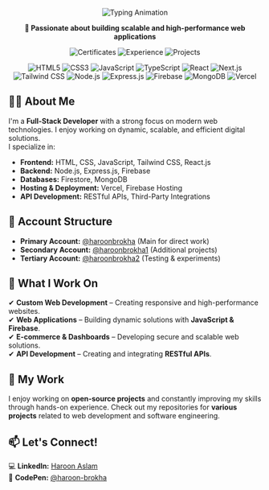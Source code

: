 <!-- ===== Animated Typing Header ===== -->
<p align="center">
  <img
    src="https://readme-typing-svg.herokuapp.com?font=Fira+Code&size=30&pause=1000&width=650&lines=👋+Hi,+I'm+Haroon+Brokha;💻+Full-Stack+Developer"
    alt="Typing Animation"
  />
</p>

<!-- ===== Tagline ===== -->
<p align="center">
  <strong>🚀 Passionate about building scalable and high-performance web applications</strong>
</p>

<!-- ===== Achievements Badges ===== -->
<p align="center">
  <img
    src="https://img.shields.io/badge/📜%20Certificates-7%20Completed-blueviolet?style=for-the-badge&logo=bookstack&logoColor=white"
    alt="Certificates"
  />
  <img
    src="https://img.shields.io/badge/💼%20Experience-5%2B%20Years-brightgreen?style=for-the-badge&logo=briefcase&logoColor=white"
    alt="Experience"
  />
<img
  src="https://img.shields.io/badge/📂%20Projects-100%2B%20Deployed-orange?style=for-the-badge&logo=folder&logoColor=white"
  alt="Projects"
/>

</p>

<!-- ===== Tech Stack ===== -->
<p align="center">
  <img
    src="https://img.shields.io/badge/HTML5-E34F26?style=for-the-badge&logo=html5&logoColor=white"
    alt="HTML5"
  />
  <img
    src="https://img.shields.io/badge/CSS3-1572B6?style=for-the-badge&logo=css3&logoColor=white"
    alt="CSS3"
  />
  <img
    src="https://img.shields.io/badge/JavaScript-F7DF1E?style=for-the-badge&logo=javascript&logoColor=black"
    alt="JavaScript"
  />
  <img
    src="https://img.shields.io/badge/TypeScript-3178C6?style=for-the-badge&logo=typescript&logoColor=white"
    alt="TypeScript"
  />
  <img
    src="https://img.shields.io/badge/React-61DAFB?style=for-the-badge&logo=react&logoColor=black"
    alt="React"
  />
  <img
    src="https://img.shields.io/badge/Next.js-000000?style=for-the-badge&logo=next.js&logoColor=white"
    alt="Next.js"
  />
  <img
    src="https://img.shields.io/badge/Tailwind_CSS-38B2AC?style=for-the-badge&logo=tailwind-css&logoColor=white"
    alt="Tailwind CSS"
  />
  <img
    src="https://img.shields.io/badge/Node.js-339933?style=for-the-badge&logo=node.js&logoColor=white"
    alt="Node.js"
  />
  <img
    src="https://img.shields.io/badge/Express.js-000000?style=for-the-badge&logo=express&logoColor=white"
    alt="Express.js"
  />
  <img
    src="https://img.shields.io/badge/Firebase-FFCA28?style=for-the-badge&logo=firebase&logoColor=black"
    alt="Firebase"
  />
  <img
    src="https://img.shields.io/badge/MongoDB-47A248?style=for-the-badge&logo=mongodb&logoColor=white"
    alt="MongoDB"
  />
  <img
    src="https://img.shields.io/badge/Vercel-000000?style=for-the-badge&logo=vercel&logoColor=white"
    alt="Vercel"
  />
</p>

## 👨‍💻 About Me  
I'm a **Full-Stack Developer** with a strong focus on modern web technologies. I enjoy working on dynamic, scalable, and efficient digital solutions.  
I specialize in:  
- **Frontend:** HTML, CSS, JavaScript, Tailwind CSS, React.js  
- **Backend:** Node.js, Express.js, Firebase  
- **Databases:** Firestore, MongoDB  
- **Hosting & Deployment:** Vercel, Firebase Hosting  
- **API Development:** RESTful APIs, Third-Party Integrations  

## 🔹 Account Structure  
- **Primary Account:** [@haroonbrokha](https://github.com/haroonbrokha) (Main for direct work)  
- **Secondary Account:** [@haroonbrokha1](https://github.com/haroonbrokha1) (Additional projects)  
- **Tertiary Account:** [@haroonbrokha2](https://github.com/haroonbrokha2) (Testing & experiments)  

## 🔧 What I Work On  
✔ **Custom Web Development** – Creating responsive and high-performance websites.  
✔ **Web Applications** – Building dynamic solutions with **JavaScript & Firebase**.  
✔ **E-commerce & Dashboards** – Developing secure and scalable web solutions.  
✔ **API Development** – Creating and integrating **RESTful APIs**.  

## 📌 My Work  
I enjoy working on **open-source projects** and constantly improving my skills through hands-on experience. Check out my repositories for **various projects** related to web development and software engineering.  

## 📫 Let's Connect!  
💻 **LinkedIn:** [Haroon Aslam](https://www.linkedin.com/in/haroon-aslam-0280232b3)  
🎨 **CodePen:** [@haroon-brokha](https://codepen.io/haroon-brokha)
